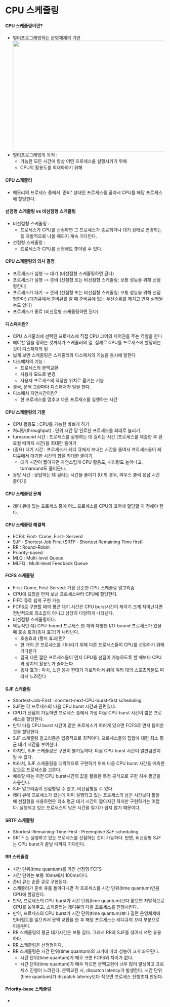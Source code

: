 # CPU 스케줄링   
#### CPU 스케줄링이란?   
- 멀티프로그래밍하는 운영체제의 기반 <img src="https://user-images.githubusercontent.com/81418010/221446345-f01fe4c7-dd17-4597-9813-dbb43843f3ee.png" align="right" height="350px" width="600px">
- 멀티프로그래밍의 목적 : 
  - 가능한 모든 시간에 항상 어떤 프로세스를 실행시키기 위해
  - CPU의 활용도를 최대화하기 위해
  
#### CPU 스케줄러   
- 메모리의 프로세스 중에서 '준비' 상태인 프로세스를 골라서 CPU를 해당 프로세스에 할당한다.

#### 선점형 스케줄링 vs 비선점형 스케줄링
- 비선점형 스케줄링 : 
  - 프로세스가 CPU를 선점하면 그 프로세스가 종료되거나 대기 상태로 변경되는 등 자발적으로 나올 때까지 계속 기다린다.
- 선점형 스케줄링 : 
  - 프로세스가 CPU를 선점해도 쫓아낼 수 있다.  
   
#### CPU 스케줄링의 의사 결정   
- 프로세스가 실행 -> 대기    (비선점형 스케줄링하면 된다)
- 프로세스가 실행 -> 준비    (선점형 또는 비선점형 스케줄링; 보통 성능을 위해 선점형한다)
- 프로세스가 대기 -> 준비    (선점형 또는 비선점형 스케줄링; 보통 성능을 위해 선점형한다) (대기큐에서 준비큐를 갈 때 준비큐에 있는 우선순위를 제치고 먼저 실행될 수도 있다)
- 프로세스가 종료            (비선점형 스케줄링하면 된다)

#### 디스패처란?
- CPU 스케줄러에 선택된 프로세스에 직접 CPU 코어의 제어권을 주는 역할을 한다
- 해야할 일을 정하는 것까지가 스케줄러의 일, 실제로 CPU를 프로세스에 할당하는 것이 디스패처의 일
- 넓게 보면 스케줄링은 스케줄러와 디스패처의 기능을 동시에 말한다
- 디스패처의 기능 :
  - 프로세스의 문맥교환
  - 사용자 모드로 변경
  - 사용자 프로세스의 적당한 위치로 옮기는 기능
- 결국, 문맥 교환마다 디스패처가 일을 한다.
- 디스패처 지연시간이란?
  - 한 프로세스를 멈추고 다른 프로세스를 실행하는 시간

#### CPU 스케줄링의 기준   
- CPU 활용도 : CPU를 가능한 바쁘게 하기
- 처리량(throughput) : 단위 시간 당 완료한 프로세스를 최대로 늘리기
- turnaround 시간 : 프로세스를 실행하는 데 걸리는 시간 (프로세스를 제출한 후 완료될 때까지 시간)을 최대한 줄이기
- (중요) 대기 시간 : 프로세스가 레디 큐에서 보내는 시간을 줄여서 프로세스들이 레디큐에서 대기한 시간의 합을 최대한 줄이기   
  - 대기 시간이 짧아지면 자연스럽게 CPU 활용도, 처리량도 늘어나고, turnaround도 줄어든다.
- 응답 시간 : 응답하는 데 걸리는 시간을 줄이기 (UI의 경우, 마우스 클릭 응답 시간 줄이기)

#### CPU 스케줄링 문제   
- 레디 큐에 있는 프로세스 중에 어느 프로세스를 CPU의 코어에 할당할 지 정해야 한다.

#### CPU 스케줄링 해결책 
- FCFS: First- Come, First- Serverd
- SJF : Shortest Job First (SRTF : Shortest Remaining Time first)
- RR : Round-Robin
- Priority-based
- MLQ : Multi-level Queue
- MLFQ : Multi-level Feedback Queue

#### FCFS 스케줄링   
- First-Come, First-Served: 가장 단순한 CPU 스케줄링 알고리즘
- CPU에 요청을 먼저 보낸 프로세스부터 CPU에 할당한다.
- FIFO 큐로 쉽게 구현 가능   
- FCFS로 구현할 때의 평균 대기 시간은 CPU burst시간이 제각기 크게 차이난다면 전반적으로 최소값이 아니고 상당히 다양하게 나타난다.
- 비선점형 스케줄링이다.
- 역동적인 예) CPU-bound 프로세스 한 개와 다양한 I/O-bound 프로세스가 있을 때 호송 효과(똥차 효과)가 나타난다.
  - 호송효과 (똥차 효과)란?
   -  한 개의 큰 프로세스를 기다리기 위해 다른 프로세스들이 CPU를 선점하기 위해 기다린다
   -  결국 다른 짧은 프로세스들이 먼저 CPU를 선점이 가능하도록 할 때보다 CPU와 장치의 활용도가 줄어든다.
   -  똥차 효과 : 마치, 느린 똥차 한대가 가로막아서 뒤에 여러 대의 스포츠카들도 따라서 느려진다

#### SJF 스케줄링   
- Shortest-Job-First : shortest-next-CPU-burst-first scheduling   
- SJF는 각 프로세스의 다음 CPU burst 시간과 관련있다.
- CPU가 선점이 가능하면 프로세스 중에서 가장 다음 CPU burst 시간이 짧은 프로세스를 할당한다.
- 만약 다음 CPU burst 시간이 같은 프로세스가 여러개 있으면 FCFS로 먼저 들어온 것을 할당한다.
- SJF 스케줄링 알고리즘은 입증적으로 최적이다. 프로세스들의 집합에 대한 최소 평균 대기 시간을 부여한다.
- 하지만, SJF 스케줄링은 구현이 불가능하다. 다음 CPU burst 시간이 얼만큼인지 알 수 없다.
- 따라서, SJF 스케줄링을 대략적으로 구현하기 위해 다음 CPU burst 시간을 예측한 값으로 프로세스를 고른다.
- 예측할 때는 이전 CPU burst시간의 값을 활용한 특정 공식으로 구한 지수 평균을 사용한다.
- SJF 알고리즘이 선점형일 수 있고, 비선점형일 수 있다.
- 레디 큐에 프로세스가 왔는데 이미 실행되고 있는 프로세스의 남은 시간보다 짧을 때 선점형을 사용하면은 최소 평균 대기 시간이 짧아지긴 하지만 구현하기는 어렵다. 실행되고 있는 프로세스의 남은 시간을 알기가 쉽지 않기 때문이다.

#### SRTF 스케줄링   
- Shortest-Remaining-Time-First : Preemptive SJF scheduling
- SRTF 는 실행하고 있는 프로세스를 선점하는 것이 가능하다. 반면, 비선점형 SJF는 CPU burst가 끝날 때까지 기다린다.

#### RR 스케줄링
- 시간 단위(time quantum)를 가진 선점형 FCFS
- 시간 단위는 보통 10ms에서 100ms이다.
- 준비 큐는 순환 큐로 구현된다.
- 스케줄러가 준비 큐를 돌아다니면 각 프로세스를 시간 단위(time quantum)만큼 CPU에 할당한다.
- 만약, 프로세스의 CPU burst가 시간 단위(time quantum)보다 짧으면 자발적으로 CPU를 놓아주고, 스케줄러는 레디큐의 다음 프로세스를 진행시킨다.
- 만약, 프로세스의 CPU burst가 시간 단위(time quantum)보다 길면 운영체제에 인터럽트를 일으켜서 문맥 교환을 한 후 해당 프로세스는 레디큐의 꼬리 부분으로 이동된다. 
- RR 스케줄링의 평균 대기시간은 보통 길다. 그래서 RR과 SJF를 섞어서 쓰면 유용하다.
- RR 스케줄링은 선점형이다.
- RR 스케줄링은 시간 단위(time quantum)의 크기에 따라 성능이 크게 좌우된다. 
  - 시간 단위(time quantum)가 매우 크면 FCFS와 차이가 없다.
  - 시간 단위(time quantum)가 매우 작으면 문맥교환이 너무 많이 발생하고 프로세스 진행이 느려진다. 문맥교환 시, dispatch latency가 발생한다. 시간 단위(time quantum)가 dispatch latency보다 작으면 프로세스 진행조차 안된다.

#### Priority-base 스케줄링
- 


     



 
 




   
